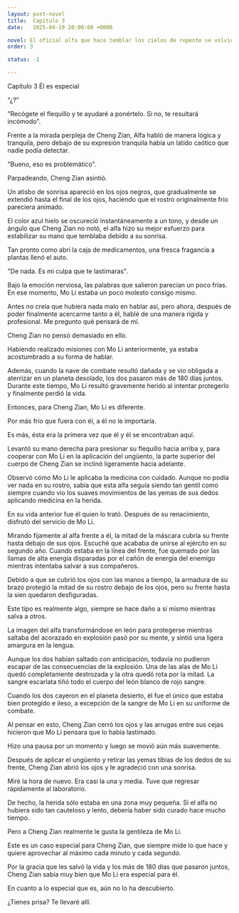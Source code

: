 ```yaml
---
layout: post-novel
title:  Capitulo 3
date:   2025-04-10 20:00:00 +0000

novel: El oficial alfa que hace temblar los cielos de repente se volvió dulce
order: 3

status: -1

---
```


Capítulo 3 Él es especial

“¿?”

"Recógete el flequillo y te ayudaré a ponértelo. Si no, te resultará incómodo".

Frente a la mirada perpleja de Cheng Zian, Alfa habló de manera lógica y tranquila, pero debajo de su expresión tranquila había un latido caótico que nadie podía detectar.

"Bueno, eso es problemático".

Parpadeando, Cheng Zian asintió.

Un atisbo de sonrisa apareció en los ojos negros, que gradualmente se extendió hasta el final de los ojos, haciendo que el rostro originalmente frío pareciera animado.

El color azul hielo se oscureció instantáneamente a un tono, y desde un ángulo que Cheng Zian no notó, el alfa hizo su mejor esfuerzo para estabilizar su mano que temblaba debido a su sonrisa.

Tan pronto como abrí la caja de medicamentos, una fresca fragancia a plantas llenó el auto.

"De nada. Es mi culpa que te lastimaras".

Bajo la emoción nerviosa, las palabras que salieron parecían un poco frías. En ese momento, Mo Li estaba un poco molesto consigo mismo.

Antes no creía que hubiera nada malo en hablar así, pero ahora, después de poder finalmente acercarme tanto a él, hablé de una manera rígida y profesional. Me pregunto qué pensará de mí.

Cheng Zian no pensó demasiado en ello.

Habiendo realizado misiones con Mo Li anteriormente, ya estaba acostumbrado a su forma de hablar.

Además, cuando la nave de combate resultó dañada y se vio obligada a aterrizar en un planeta desolado, los dos pasaron más de 180 días juntos. Durante este tiempo, Mo Li resultó gravemente herido al intentar protegerlo y finalmente perdió la vida.

Entonces, para Cheng Zian, Mo Li es diferente.

Por más frío que fuera con él, a él no le importaría.

Es más, ésta era la primera vez que él y él se encontraban aquí.

Levantó su mano derecha para presionar su flequillo hacia arriba y, para cooperar con Mo Li en la aplicación del ungüento, la parte superior del cuerpo de Cheng Zian se inclinó ligeramente hacia adelante.

Observó cómo Mo Li le aplicaba la medicina con cuidado. Aunque no podía ver nada en su rostro, sabía que esta alfa seguía siendo tan gentil como siempre cuando vio los suaves movimientos de las yemas de sus dedos aplicando medicina en la herida.

En su vida anterior fue él quien lo trató. Después de su renacimiento, disfrutó del servicio de Mo Li.

Mirando fijamente al alfa frente a él, la mitad de la máscara cubría su frente hasta debajo de sus ojos. Escuché que acababa de unirse al ejército en su segundo año. Cuando estaba en la línea del frente, fue quemado por las llamas de alta energía disparadas por el cañón de energía del enemigo mientras intentaba salvar a sus compañeros.

Debido a que se cubrió los ojos con las manos a tiempo, la armadura de su brazo protegió la mitad de su rostro debajo de los ojos, pero su frente hasta la sien quedaron desfiguradas.

Este tipo es realmente algo, siempre se hace daño a sí mismo mientras salva a otros.

La imagen del alfa transformándose en león para protegerse mientras saltaba del acorazado en explosión pasó por su mente, y sintió una ligera amargura en la lengua.

Aunque los dos habían saltado con anticipación, todavía no pudieron escapar de las consecuencias de la explosión. Una de las alas de Mo Li quedó completamente destrozada y la otra quedó rota por la mitad. La sangre escarlata tiñó todo el cuerpo del león blanco de rojo sangre.

Cuando los dos cayeron en el planeta desierto, él fue el único que estaba bien protegido e ileso, a excepción de la sangre de Mo Li en su uniforme de combate.

Al pensar en esto, Cheng Zian cerró los ojos y las arrugas entre sus cejas hicieron que Mo Li pensara que lo había lastimado.

Hizo una pausa por un momento y luego se movió aún más suavemente.

Después de aplicar el ungüento y retirar las yemas tibias de los dedos de su frente, Cheng Zian abrió los ojos y le agradeció con una sonrisa.

Miré la hora de nuevo. Era casi la una y media. Tuve que regresar rápidamente al laboratorio.

De hecho, la herida sólo estaba en una zona muy pequeña. Si el alfa no hubiera sido tan cauteloso y lento, debería haber sido curado hace mucho tiempo.

Pero a Cheng Zian realmente le gusta la gentileza de Mo Li.

Este es un caso especial para Cheng Zian, que siempre mide lo que hace y quiere aprovechar al máximo cada minuto y cada segundo.

Por la gracia que les salvó la vida y los más de 180 días que pasaron juntos, Cheng Zian sabía muy bien que Mo Li era especial para él.

En cuanto a lo especial que es, aún no lo ha descubierto.

¿Tienes prisa? Te llevaré allí.





